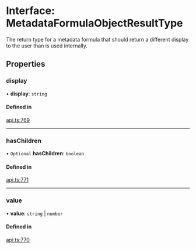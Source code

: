 # Interface: MetadataFormulaObjectResultType

The return type for a metadata formula that should return a different display to the user
than is used internally.

## Properties

### display

• **display**: `string`

#### Defined in

[api.ts:769](https://github.com/coda/packs-sdk/blob/main/api.ts#L769)

___

### hasChildren

• `Optional` **hasChildren**: `boolean`

#### Defined in

[api.ts:771](https://github.com/coda/packs-sdk/blob/main/api.ts#L771)

___

### value

• **value**: `string` \| `number`

#### Defined in

[api.ts:770](https://github.com/coda/packs-sdk/blob/main/api.ts#L770)
